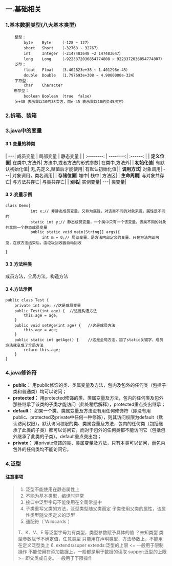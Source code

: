 
## 一.基础相关

### 1.基本数据类型(八大基本类型)
```
    整型：
        byte    Byte    （-128 ~ 127）
        short   Short   （-32768 ~ 32767）
        int     Integer （-2147483648 ~2 147483647）
        long    Long    （-9223372036854774808 ~ 9223372036854774807）
    泛型：
        float   Float   （3.402823e+38 ~ 1.401298e-45）
        double  Double  （1.797693e+308 ~ 4.9000000e-324）
    字符型：
        char    Character
　  布尔型：
        boolean Boolean （true  false）
   （e+38 表示乘以10的38次方，而e-45 表示乘以10的负45次方）
```
### 2.拆箱、装箱

### 3.java中的变量
####  3.1.变量的种类

|    ---|   成员变量 |  局部变量  |  静态变量  | 
| :--------: | --------:| :------: |
| **定义位置**|   在类中,方法外|  方法中,或者方法的形式参数| 在类中,方法外|
| **初始化值**|   有默认初始化值|  无,先定义,赋值后才能使用| 有默认初始化值|
| **调用方式**|   对象调用|  ---| 对象调用，类名调用|
| **存储位置**|   堆中|  栈中| 方法区|
| **生命周期**|   与对象共存亡|  与方法共存亡| 与类共存亡|
| **别名**|   实例变量|  ---| 类变量|

#### 3.2.变量示例
```
class Demo{  
           int x;// 非静态成员变量，又称为属性，对该类不同的对象来说，属性是不同的  
           static int y;// 静态成员变量，一个类中只有一个该变量，该类不同的对象共享同一个静态成员变量  
           public static void main(String[] args){  
                int m = 0;// 局部变量，是方法内部定义的变量，只在方法内部可见，在该方法结束后，由垃圾回收器自动回收  
          }  
}  
```
#### 3.3.方法种类
成员方法，全局方法，构造方法

#### 3.4.方法示例
```
public class Test {  
    private int age; //这是成员变量  
    public Test(int age) {  //这是构造方法  
        this.age = age;   
    }  
    public void setAge(int age) {   //这是成员方法  
        this.age = age;  
    }  
    public static int getAge() {    //这是全局方法，加了static关键字，成员方法就变成了全局方法  
        return this.age;  
    }  
}
```

### 4.java修饰符
*	**public：** 用public修饰的类、类属变量及方法，包内及包外的任何类（包括子类和普通类）均可以访问；
* **protected：** 用protected修饰的类、类属变量及方法，包内的任何类及包外那些继承了该类的子类才能访问（此处稍后解释），protected重点突出继承；
* **default：** 如果一个类、类属变量及方法没有用任何修饰符（即没有用public、protected及private中任何一种修饰），则其访问权限为default（默认访问权限）。默认访问权限的类、类属变量及方法，包内的任何类（包括继承了此类的子类）都可以访问它，而对于包外的任何类都不能访问它（包括包外继承了此类的子类）。default重点突出包；
* **private：** 用private修饰的类、类属变量及方法，只有本类可以访问，而包内包外的任何类均不能访问它。

### 4.泛型
#### 注意事项
> 1. 泛型不能使用在静态属性上
> 2. 不能为基本类型，编译时异常
> 3. 接口中泛型字母不能使用在全局常量中
> 4. 子类重写父类的方法，泛型类型随父类而定 子类使用父类的属性，该属性类型随父类定义的泛型
> 5. <?>通配符（`Wildcards`） 
>T、K、V、E 等泛型字母为有类型，类型参数赋予具体的值
？未知类型 类型参数赋予不确定值，任意类型
只能用在声明类型、方法参数上，不能用在定义泛型类上
> 6. extends/super
> extends:泛型的上限 <= 一般用于限制操作 不能使用在添加数据上，一般都是用于数据的读取
> supper:泛型的上限 >= 即父类或自身。一般用于下限操作